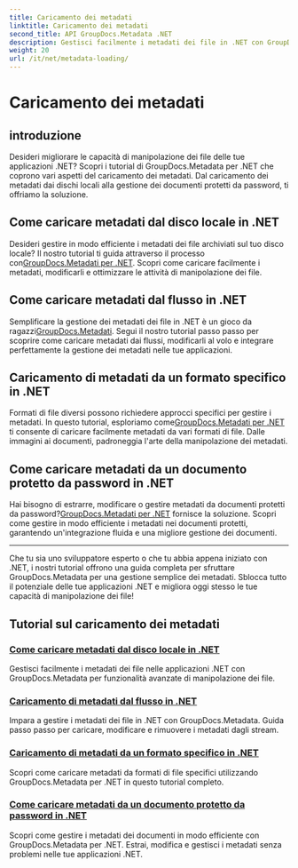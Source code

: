 ```yaml
---
title: Caricamento dei metadati
linktitle: Caricamento dei metadati
second_title: API GroupDocs.Metadata .NET
description: Gestisci facilmente i metadati dei file in .NET con GroupDocs.Metadata. Scopri le tecniche di caricamento, modifica e altro per funzionalità avanzate di manipolazione dei file.
weight: 20
url: /it/net/metadata-loading/
---
```


# Caricamento dei metadati

## introduzione

Desideri migliorare le capacità di manipolazione dei file delle tue applicazioni .NET? Scopri i tutorial di GroupDocs.Metadata per .NET che coprono vari aspetti del caricamento dei metadati. Dal caricamento dei metadati dai dischi locali alla gestione dei documenti protetti da password, ti offriamo la soluzione.

## Come caricare metadati dal disco locale in .NET

 Desideri gestire in modo efficiente i metadati dei file archiviati sul tuo disco locale? Il nostro tutorial ti guida attraverso il processo con[GroupDocs.Metadati per .NET](./load-metadata-local-disk/). Scopri come caricare facilmente i metadati, modificarli e ottimizzare le attività di manipolazione dei file.

## Come caricare metadati dal flusso in .NET

 Semplificare la gestione dei metadati dei file in .NET è un gioco da ragazzi[GroupDocs.Metadati](./load-metadata-stream/). Segui il nostro tutorial passo passo per scoprire come caricare metadati dai flussi, modificarli al volo e integrare perfettamente la gestione dei metadati nelle tue applicazioni.

## Caricamento di metadati da un formato specifico in .NET

 Formati di file diversi possono richiedere approcci specifici per gestire i metadati. In questo tutorial, esploriamo come[GroupDocs.Metadati per .NET](./load-metadata-specific-format/) ti consente di caricare facilmente metadati da vari formati di file. Dalle immagini ai documenti, padroneggia l'arte della manipolazione dei metadati.

## Come caricare metadati da un documento protetto da password in .NET

Hai bisogno di estrarre, modificare o gestire metadati da documenti protetti da password?[GroupDocs.Metadati per .NET](./load-metadata-password-protected/) fornisce la soluzione. Scopri come gestire in modo efficiente i metadati nei documenti protetti, garantendo un'integrazione fluida e una migliore gestione dei documenti.

----
Che tu sia uno sviluppatore esperto o che tu abbia appena iniziato con .NET, i nostri tutorial offrono una guida completa per sfruttare GroupDocs.Metadata per una gestione semplice dei metadati. Sblocca tutto il potenziale delle tue applicazioni .NET e migliora oggi stesso le tue capacità di manipolazione dei file!

## Tutorial sul caricamento dei metadati
### [Come caricare metadati dal disco locale in .NET](./load-metadata-local-disk/)
Gestisci facilmente i metadati dei file nelle applicazioni .NET con GroupDocs.Metadata per funzionalità avanzate di manipolazione dei file.
### [Caricamento di metadati dal flusso in .NET](./load-metadata-stream/)
Impara a gestire i metadati dei file in .NET con GroupDocs.Metadata. Guida passo passo per caricare, modificare e rimuovere i metadati dagli stream.
### [Caricamento di metadati da un formato specifico in .NET](./load-metadata-specific-format/)
Scopri come caricare metadati da formati di file specifici utilizzando GroupDocs.Metadata per .NET in questo tutorial completo.
### [Come caricare metadati da un documento protetto da password in .NET](./load-metadata-password-protected/)
Scopri come gestire i metadati dei documenti in modo efficiente con GroupDocs.Metadata per .NET. Estrai, modifica e gestisci i metadati senza problemi nelle tue applicazioni .NET.